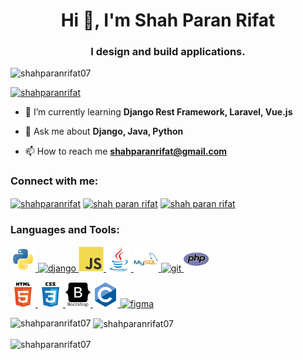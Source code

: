 <h1 align="center">Hi 👋, I'm Shah Paran Rifat</h1>
<h3 align="center">I design and build applications.</h3>


<p align="left"> <img src="https://komarev.com/ghpvc/?username=shahparanrifat07&label=Profile%20views&color=0e75b6&style=flat" alt="shahparanrifat07" /> </p>

<p align="left"> <a href="https://twitter.com/shahparanrifat" target="blank"><img src="https://img.shields.io/twitter/follow/shahparanrifat?logo=twitter&style=for-the-badge" alt="shahparanrifat" /></a> </p>

- 🌱 I’m currently learning **Django Rest Framework, Laravel, Vue.js**

- 💬 Ask me about **Django, Java, Python**

- 📫 How to reach me **shahparanrifat@gmail.com**

<h3 align="left">Connect with me:</h3>
<p align="left">
<a href="https://twitter.com/shahparanrifat" target="blank"><img align="center" src="https://raw.githubusercontent.com/rahuldkjain/github-profile-readme-generator/master/src/images/icons/Social/twitter.svg" alt="shahparanrifat" height="30" width="40" /></a>
<a href="https://linkedin.com/in/shah-paran-rifat-6b591319a" target="blank"><img align="center" src="https://raw.githubusercontent.com/rahuldkjain/github-profile-readme-generator/master/src/images/icons/Social/linked-in-alt.svg" alt="shah paran rifat" height="30" width="40" /></a>
<a href="https://fb.com/shahparan.rifat/" target="blank"><img align="center" src="https://raw.githubusercontent.com/rahuldkjain/github-profile-readme-generator/master/src/images/icons/Social/facebook.svg" alt="shah paran rifat" height="30" width="40" /></a>
</p>

<h3 align="left">Languages and Tools:</h3>
<p align="left">
<a href="https://www.python.org" target="_blank" rel="noreferrer"> 
    <img src="https://raw.githubusercontent.com/devicons/devicon/master/icons/python/python-original.svg" alt="python" width="40" height="40"/> 
</a> 
<a href="https://www.djangoproject.com/" target="_blank" rel="noreferrer"> 
    <img src="https://cdn.worldvectorlogo.com/logos/django.svg" alt="django" width="40" height="40"/> 
</a> 
<a href="https://developer.mozilla.org/en-US/docs/Web/JavaScript" target="_blank" rel="noreferrer"> 
    <img src="https://raw.githubusercontent.com/devicons/devicon/master/icons/javascript/javascript-original.svg" alt="javascript" width="40" height="40"/> 
</a> 
<a href="https://www.java.com" target="_blank" rel="noreferrer"> 
    <img src="https://raw.githubusercontent.com/devicons/devicon/master/icons/java/java-original.svg" alt="java" width="40" height="40"/> 
</a>
<a href="https://www.mysql.com/" target="_blank" rel="noreferrer"> 
    <img src="https://raw.githubusercontent.com/devicons/devicon/master/icons/mysql/mysql-original-wordmark.svg" alt="mysql" width="40" height="40"/> 
</a> 
<a href="https://git-scm.com/" target="_blank" rel="noreferrer"> 
    <img src="https://www.vectorlogo.zone/logos/git-scm/git-scm-icon.svg" alt="git" width="40" height="40"/> 
</a> 
<a href="https://www.php.net" target="_blank" rel="noreferrer"> 
    <img src="https://raw.githubusercontent.com/devicons/devicon/master/icons/php/php-original.svg" alt="php" width="40" height="40"/>  
</p>
<a href="https://www.w3.org/html/" target="_blank" rel="noreferrer"> 
    <img src="https://raw.githubusercontent.com/devicons/devicon/master/icons/html5/html5-original-wordmark.svg" alt="html5" width="40" height="40"/> 
</a> 
<a href="https://www.w3schools.com/css/" target="_blank" rel="noreferrer"> 
    <img src="https://raw.githubusercontent.com/devicons/devicon/master/icons/css3/css3-original-wordmark.svg" alt="css3" width="40" height="40"/> 
</a> 
<a href="https://getbootstrap.com" target="_blank" rel="noreferrer"> 
<img src="https://raw.githubusercontent.com/devicons/devicon/master/icons/bootstrap/bootstrap-plain-wordmark.svg" alt="bootstrap" width="40" height="40"/> 
</a> 
<a href="https://www.cprogramming.com/" target="_blank" rel="noreferrer"> 
<img src="https://raw.githubusercontent.com/devicons/devicon/master/icons/c/c-original.svg" alt="c" width="40" height="40"/> 
</a> 
<a href="https://www.figma.com/" target="_blank" rel="noreferrer"> 
<img src="https://www.vectorlogo.zone/logos/figma/figma-icon.svg" alt="figma" width="40" height="40"/> 
</a> 
</p>

<p><img align="left" src="https://github-readme-stats.vercel.app/api/top-langs?username=shahparanrifat07&show_icons=true&locale=en&layout=compact" alt="shahparanrifat07" /></p>

<p>&nbsp;<img align="center" src="https://github-readme-stats.vercel.app/api?username=shahparanrifat07&show_icons=true&locale=en" alt="shahparanrifat07" /></p>

<p><img align="center" src="https://github-readme-streak-stats.herokuapp.com/?user=shahparanrifat07&" alt="shahparanrifat07" /></p>

